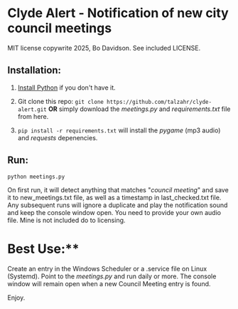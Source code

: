 # Clyde Alert - Notification of new city council meetings

MIT license copywrite 2025, Bo Davidson. See included LICENSE.

## Installation:
1. [Install Python](https://www.python.org/downloads/) if you don't have it.

2. Git clone this repo: `git clone https://github.com/talzahr/clyde-alert.git` **OR** simply download the *meetings.py* and *requirements.txt* file from here.

3. `pip install -r requirements.txt` will install the *pygame* (mp3 audio) and *requests* depenencies.

## Run:
`python meetings.py`

On first run, it will detect anything that matches "*council meeting*" and save it to new_meetings.txt file, as well as a timestamp
in last_checked.txt file. Any subsequent runs will ignore a duplicate and play the notification sound and keep the console window
open. You need to provide your own audio file. Mine is not included do to licensing. 

# Best Use:**
Create an entry in the Windows Scheduler or a .service file on Linux (Systemd). Point to the *meetings.py* and run daily or more.
The console window will remain open when a new Council Meeting entry is found. 

Enjoy. 

